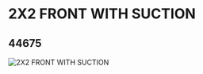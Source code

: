 # 2X2 FRONT WITH SUCTION
## 44675
![2X2 FRONT WITH SUCTION](https://lc-www-live-s.legocdn.com/media/bricks/5/2/4185269.jpg)